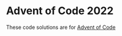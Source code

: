 # Advent of Code 2022

These code solutions are for [Advent of Code](https://adventofcode.com/2022/)